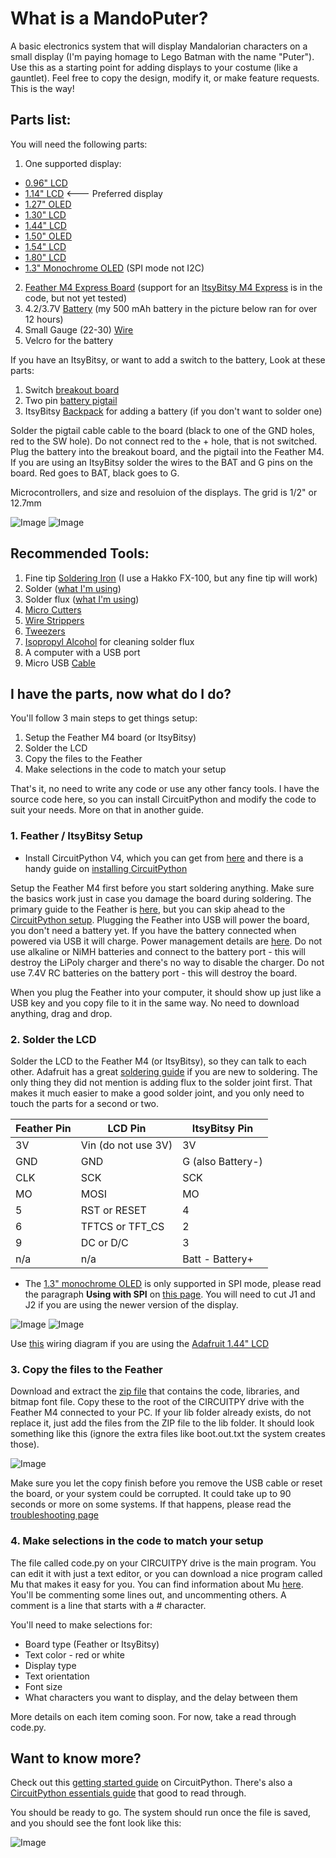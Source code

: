 # What is a MandoPuter?

A basic electronics system that will display Mandalorian characters on a small display (I'm paying homage to Lego Batman with the name "Puter"). Use this as a starting point for adding displays to your costume (like a gauntlet). Feel free to copy the design, modify it, or make feature requests. This is the way!

## Parts list:

You will need the following parts:

1) One supported display:
- [0.96" LCD](https://www.adafruit.com/product/684)
- [1.14" LCD](https://www.adafruit.com/product/4383)  <--- Preferred display
- [1.27" OLED](https://www.adafruit.com/product/1673)
- [1.30" LCD](https://www.adafruit.com/product/4313)
- [1.44" LCD](https://www.adafruit.com/product/2088)
- [1.50" OLED](https://www.adafruit.com/product/1431)
- [1.54" LCD](https://www.adafruit.com/product/3787)
- [1.80" LCD](https://www.adafruit.com/product/358)
- [1.3" Monochrome OLED](https://www.adafruit.com/product/938) (SPI mode not I2C)
2) [Feather M4 Express Board](https://www.adafruit.com/product/3857) (support for an [ItsyBitsy M4 Express](https://www.adafruit.com/product/3800) is in the code, but not yet tested)
3) 4.2/3.7V [Battery](https://www.adafruit.com/category/917) (my 500 mAh battery in the picture below ran for over 12 hours)
4) Small Gauge (22-30) [Wire](https://www.amazon.com/Stranded-Nano-Flexible-Insulated-Electrical/dp/B07DCV7BDD/ref=sr_1_1_sspa?keywords=24+gauge+wire&qid=1577768346&sr=8-1-spons&psc=1&spLa=ZW5jcnlwdGVkUXVhbGlmaWVyPUEzR1IxUzhXVlJRMFoxJmVuY3J5cHRlZElkPUEwMjE2ODM0MTRRSVkyQlBIRTZJSiZlbmNyeXB0ZWRBZElkPUEwNzE2MTQ1UURZTURJT0VDUEMzJndpZGdldE5hbWU9c3BfYXRmJmFjdGlvbj1jbGlja1JlZGlyZWN0JmRvTm90TG9nQ2xpY2s9dHJ1ZQ==) 
5) Velcro for the battery

If you have an ItsyBitsy, or want to add a switch to the battery, Look at these parts:

1) Switch [breakout board](https://www.adafruit.com/product/1863)
2) Two pin [battery pigtail](https://www.adafruit.com/product/261)
3) ItsyBitsy [Backpack](https://www.adafruit.com/product/2124) for adding a battery (if you don't want to solder one)

Solder the pigtail cable cable to the board (black to one of the GND holes, red to the SW hole). Do not connect red to the + hole, that is not switched. Plug the battery into the breakout board, and the pigtail into the Feather M4. If you are using an ItsyBitsy solder the wires to the BAT and G pins on the board. Red goes to BAT, black goes to G.

Microcontrollers, and size and resoluion of the displays. The grid is 1/2" or 12.7mm

![Image](Microcontrollers.jpg)
![Image](LCDs.jpg)

## Recommended Tools:

1) Fine tip [Soldering Iron](https://www.amazon.com/Hakko-FX888D29BY-ESD-Safe-Digital-Soldering/dp/B00OSM27T8?ref_=ast_bbp_dp) (I use a Hakko FX-100, but any fine tip will work)
2) Solder ([what I'm using](https://www.amazon.com/gp/product/B00FGHTZFI/ref=ppx_yo_dt_b_search_asin_title?ie=UTF8&psc=1))
3) Solder flux ([what I'm using](https://www.amazon.com/gp/product/B01N8ZX7ZQ/ref=ppx_yo_dt_b_search_asin_title?ie=UTF8&psc=1))
4) [Micro Cutters](https://www.amazon.com/gp/product/B0765NMV68/ref=ppx_yo_dt_b_search_asin_title?ie=UTF8&psc=1)
5) [Wire Strippers](https://www.amazon.com/dp/B000XEUPMQ/ref=twister_B07JCDW6X6?_encoding=UTF8&psc=1)
6) [Tweezers](https://www.amazon.com/gp/product/B01MA5CCDO/ref=ppx_yo_dt_b_search_asin_title?ie=UTF8&psc=1)
7) [Isopropyl Alcohol](https://www.amazon.com/gp/product/B005DNQX3C/ref=ppx_yo_dt_b_search_asin_title?ie=UTF8&psc=1) for cleaning solder flux
8) A computer with a USB port
9) Micro USB [Cable](https://www.amazon.com/AmazonBasics-Male-Micro-Cable-Black/dp/B0711PVX6Z/ref=sxin_2_ac_d_rm?ac_md=0-0-bWljcm8gdXNiIGNhYmxl-ac_d_rm&keywords=micro+USB+cable&pd_rd_i=B0711PVX6Z&pd_rd_r=0c98cacf-0fa0-4c33-a20e-4d50696b8c55&pd_rd_w=EvHyD&pd_rd_wg=74RAP&pf_rd_p=e2f20af2-9651-42af-9a45-89425d5bae34&pf_rd_r=DBF2336PKCKSAH0KHNCG&psc=1&qid=1577768200)

## I have the parts, now what do I do?

You'll follow 3 main steps to get things setup:

1) Setup the Feather M4 board (or ItsyBitsy)
2) Solder the LCD
3) Copy the files to the Feather
4) Make selections in the code to match your setup

That's it, no need to write any code or use any other fancy tools. I have the source code here, so you can install CircuitPython and modify the code to suit your needs. More on that in another guide.

### 1. Feather / ItsyBitsy Setup

- Install CircuitPython V4, which you can get from [here](https://circuitpython.org/board/feather_m4_express/) and there is a handy guide on [installing CircuitPython](https://learn.adafruit.com/welcome-to-circuitpython/installing-circuitpython)

Setup the Feather M4 first before you start soldering anything. Make sure the basics work just in case you damage the board during soldering. The primary guide to the Feather is [here](https://learn.adafruit.com/adafruit-feather-m4-express-atsamd51), but you can skip ahead to the [CircuitPython setup](https://learn.adafruit.com/adafruit-feather-m4-express-atsamd51/circuitpython). Plugging the Feather into USB will power the board, you don't need a battery yet. If you have the battery connected when powered via USB it will charge. Power management details are [here](https://learn.adafruit.com/adafruit-feather-m4-express-atsamd51/power-management). Do not use alkaline or NiMH batteries and connect to the battery port - this will destroy the LiPoly charger and there's no way to disable the charger. Do not use 7.4V RC batteries on the battery port - this will destroy the board.

When you plug the Feather into your computer, it should show up just like a USB key and you copy file to it in the same way. No need to download anything, drag and drop.

### 2. Solder the LCD

Solder the LCD to the Feather M4 (or ItsyBitsy), so they can talk to each other. Adafruit has a great [soldering guide](https://learn.adafruit.com/adafruit-guide-excellent-soldering) if you are new to soldering. The only thing they did not mention is adding flux to the solder joint first. That makes it much easier to make a good solder joint, and you only need to touch the parts for a second or two.

Feather Pin | LCD Pin | ItsyBitsy Pin
------------ | ------------- | ------------
3V | Vin (do not use 3V) | 3V
GND | GND | G (also Battery-)
CLK | SCK | SCK
MO | MOSI | MO
5 | RST or RESET | 4
6 | TFTCS or TFT_CS | 2
9 | DC or D/C | 3
n/a | n/a | Batt - Battery+

* The [1.3" monochrome OLED](https://www.adafruit.com/product/938) is only supported in SPI mode, please read the paragraph **Using with SPI** on [this page](https://learn.adafruit.com/monochrome-oled-breakouts/wiring-128x64-oleds). You will need to cut J1 and J2 if you are using the newer version of the display.

![Image](Adafruit_1-14_Wiring.jpg)
![Image](ItsyBitsyWiring.jpg)

Use [this](Adafruit_1-44_Wiring.jpg) wiring diagram if you are using the [Adafruit 1.44" LCD](https://www.adafruit.com/product/2088)

### 3. Copy the files to the Feather

Download and extract the [zip file](MandoPuter.zip) that contains the code, libraries, and bitmap font file. Copy these to the root of the CIRCUITPY drive with the Feather M4 connected to your PC. If your lib folder already exists, do not replace it, just add the files from the ZIP file to the lib folder. It should look something like this (ignore the extra files like boot.out.txt the system creates those).

![Image](Files.jpg)

Make sure you let the copy finish before you remove the USB cable or reset the board, or your system could be corrupted. It could take up to 90 seconds or more on some systems. If that happens, please read the [troubleshooting page](https://learn.adafruit.com/adafruit-feather-m4-express-atsamd51/troubleshooting)

### 4. Make selections in the code to match your setup

The file called code.py on your CIRCUITPY drive is the main program. You can edit it with just a text editor, or you can download a nice program called Mu that makes it easy for you. You can find information about Mu [here](https://learn.adafruit.com/welcome-to-circuitpython/installing-mu-editor). You'll be commenting some lines out, and uncommenting others. A comment is a line that starts with a # character.

You'll need to make selections for:

- Board type (Feather or ItsyBitsy)
- Text color - red or white
- Display type
- Text orientation
- Font size
- What characters you want to display, and the delay between them

More details on each item coming soon. For now, take a read through code.py.

## Want to know more?

Check out this [getting started guide](https://learn.adafruit.com/welcome-to-circuitpython/overview) on CircuitPython. There's also a [CircuitPython essentials guide](https://learn.adafruit.com/circuitpython-essentials/circuitpython-essentials) that good to read through.

You should be ready to go. The system should run once the file is saved, and you should see the font look like this:

![Image](MandoPuter.jpg)
